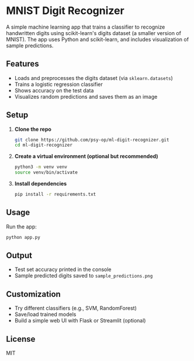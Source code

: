 # MNIST Digit Recognizer

A simple machine learning app that trains a classifier to recognize handwritten digits using scikit-learn's digits dataset (a smaller version of MNIST).
The app uses Python and scikit-learn, and includes visualization of sample predictions.

## Features
- Loads and preprocesses the digits dataset (via `sklearn.datasets`)
- Trains a logistic regression classifier
- Shows accuracy on the test data
- Visualizes random predictions and saves them as an image

## Setup

1. **Clone the repo**
    ```bash
    git clone https://github.com/psy-op/ml-digit-recognizer.git
    cd ml-digit-recognizer
    ```

2. **Create a virtual environment (optional but recommended)**
    ```bash
    python3 -m venv venv
    source venv/bin/activate
    ```

3. **Install dependencies**
    ```bash
    pip install -r requirements.txt
    ```

## Usage

Run the app:
```bash
python app.py
```

## Output

- Test set accuracy printed in the console
- Sample predicted digits saved to `sample_predictions.png`

## Customization

- Try different classifiers (e.g., SVM, RandomForest)
- Save/load trained models
- Build a simple web UI with Flask or Streamlit (optional)

## License

MIT
